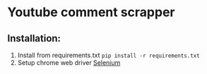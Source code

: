 # Youtube comment scrapper
## Installation:
1. Install from requirements.txt `pip install -r requirements.txt`
2. Setup chrome web driver [Selenium](https://www.selenium.dev/documentation/en/webdriver/driver_requirements/)